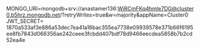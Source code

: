 MONGO_URI=mongodb+srv://anastamer136:WiRCmFKq4hmIe7DG@cluster0.b5hrz.mongodb.net/?retryWrites=true&w=majority&appName=Cluster0
JWT_SECRET= 1870a533af3e886a53dec7ea41a16bac355ea7738e09939578e371b66f6195ee8fb7843d066356ae242ceee3fcbdd407bdf78d9466eecdea5858b7b2cd52ea4e
